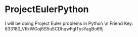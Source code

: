 # ProjectEulerPython
I will be doing Project Euler problems in Python \n
Friend Key: 833180_VtlkWGoj6S5u5CDhqwFgITysYagBo69j